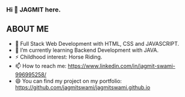 ### Hi 👋 JAGMIT here.

<!--
**jagmitswami/jagmitswami** is a ✨ _special_ ✨ repository because its `README.md` (this file) appears on your GitHub profile.

Here are some ideas to get you started:

- 🔭 I’m currently working on 
- 🌱 I’m currently learning ... Backend Development with JAVA.
- 👯 I’m looking to collaborate on ...
- 🤔 I’m looking for help with ...
- 💬 Ask me about ...
- 📫 How to reach me: ...
- 😄 Pronouns: ...
- ⚡ Fun fact: ...
-->

ABOUT ME
---------------------------------------------------------------------------------------------------


* 👯 Full Stack Web Development  with HTML, CSS and JAVASCRIPT.
* 🌱 I’m currently learning Backend Development with JAVA.
* ⚡ Childhood interest: Horse Riding.
* 📫 How to reach me: https://www.linkedin.com/in/jagmit-swami-996995258/
* 😄 You can find my project on my portfolio: https://github.com/jagmitswami/jagmitswami.github.io
